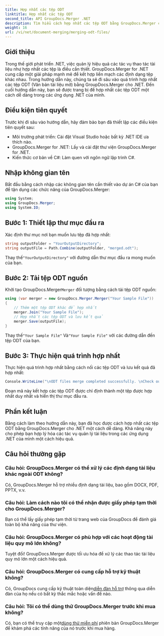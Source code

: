```yaml
---
title: Hợp nhất các tệp ODT
linktitle: Hợp nhất các tệp ODT
second_title: API GroupDocs.Merger .NET
description: Tìm hiểu cách hợp nhất các tệp ODT bằng GroupDocs.Merger cho .NET một cách dễ dàng. Nâng cao khả năng quản lý tài liệu của bạn với thư viện mạnh mẽ này.
weight: 16
url: /vi/net/document-merging/merging-odt-files/
---
```

## Giới thiệu
Trong thế giới phát triển .NET, việc quản lý hiệu quả các tác vụ thao tác tài liệu như hợp nhất các tệp là điều cần thiết. GroupDocs.Merger for .NET cung cấp một giải pháp mạnh mẽ để kết hợp liền mạch các định dạng tệp khác nhau. Trong hướng dẫn này, chúng ta sẽ đi sâu vào quá trình hợp nhất các tệp ODT (Văn bản tài liệu mở) bằng GroupDocs.Merger cho .NET. Đến cuối hướng dẫn này, bạn sẽ được trang bị để hợp nhất các tệp ODT một cách dễ dàng trong các ứng dụng .NET của mình.
## Điều kiện tiên quyết
Trước khi đi sâu vào hướng dẫn, hãy đảm bảo bạn đã thiết lập các điều kiện tiên quyết sau:
- Môi trường phát triển: Cài đặt Visual Studio hoặc bất kỳ .NET IDE ưa thích nào.
- GroupDocs.Merger for .NET: Lấy và cài đặt thư viện GroupDocs.Merger for .NET.
- Kiến thức cơ bản về C#: Làm quen với ngôn ngữ lập trình C#.

## Nhập không gian tên
Bắt đầu bằng cách nhập các không gian tên cần thiết vào dự án C# của bạn để tận dụng các chức năng của GroupDocs.Merger:
```csharp
using System; 
using GroupDocs.Merger;
using System.IO;
```
## Bước 1: Thiết lập thư mục đầu ra
Xác định thư mục nơi bạn muốn lưu tệp đã hợp nhất:
```csharp
string outputFolder = "YourOutputDirectory";
string outputFile = Path.Combine(outputFolder, "merged.odt");
```
 Thay thế`"YourOutputDirectory"` với đường dẫn thư mục đầu ra mong muốn của bạn.
## Bước 2: Tải tệp ODT nguồn
 Khởi tạo GroupDocs.Merger`Merger` đối tượng bằng cách tải tệp ODT nguồn:
```csharp
using (var merger = new GroupDocs.Merger.Merger("Your Sample File"))
{
    // Thêm một tệp ODT khác để hợp nhất
    merger.Join("Your Sample File");
    // Hợp nhất các tệp ODT và lưu kết quả
    merger.Save(outputFile);
}
```
 Thay thế`"Your Sample File"` Và`"Your Sample File"` với các đường dẫn đến tệp ODT của bạn.
## Bước 3: Thực hiện quá trình hợp nhất
Thực hiện quá trình hợp nhất bằng cách nối các tệp ODT và lưu kết quả đã hợp nhất:
```csharp
Console.WriteLine("\nODT files merge completed successfully. \nCheck output in {0}", outputFolder);
```
Đoạn mã này kết hợp các tệp ODT được chỉ định thành một tệp được hợp nhất duy nhất và hiển thị thư mục đầu ra.

## Phần kết luận
Bằng cách làm theo hướng dẫn này, bạn đã học được cách hợp nhất các tệp ODT bằng GroupDocs.Merger cho .NET một cách dễ dàng. Khả năng này cho phép bạn hợp lý hóa các tác vụ quản lý tài liệu trong các ứng dụng .NET của mình một cách hiệu quả.

## Câu hỏi thường gặp
### Câu hỏi: GroupDocs.Merger có thể xử lý các định dạng tài liệu khác ngoài ODT không?
Có, GroupDocs.Merger hỗ trợ nhiều định dạng tài liệu, bao gồm DOCX, PDF, PPTX, v.v.
### Câu hỏi: Làm cách nào tôi có thể nhận được giấy phép tạm thời cho GroupDocs.Merger?
Bạn có thể lấy giấy phép tạm thời từ trang web của GroupDocs để đánh giá toàn bộ khả năng của thư viện.
### Câu hỏi: GroupDocs.Merger có phù hợp với các hoạt động tài liệu quy mô lớn không?
Tuyệt đối! GroupDocs.Merger được tối ưu hóa để xử lý các thao tác tài liệu quy mô lớn một cách hiệu quả.
### Câu hỏi: GroupDocs.Merger có cung cấp hỗ trợ kỹ thuật không?
 Có, GroupDocs cung cấp kỹ thuật toàn diện[diễn đàn hỗ trợ](https://forum.groupdocs.com/c/merger/32) thông qua diễn đàn của họ nếu có bất kỳ thắc mắc hoặc vấn đề nào.
### Câu hỏi: Tôi có thể dùng thử GroupDocs.Merger trước khi mua không?
 Có, bạn có thể truy cập một[dùng thử miễn phí](https://releases.groupdocs.com/) phiên bản GroupDocs.Merger để khám phá các tính năng của nó trước khi mua hàng.